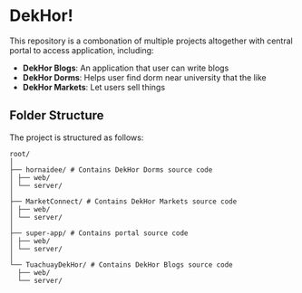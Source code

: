 # DekHor!
This repository is a combonation of multiple projects altogether with central portal to access application, including:
- **DekHor Blogs**: An application that user can write blogs
- **DekHor Dorms**: Helps user find dorm near university that the like
- **DekHor Markets**: Let users sell things

## Folder Structure
The project is structured as follows:
```
root/
│
├── hornaidee/ # Contains DekHor Dorms source code
│ ├── web/
│ └── server/
│
├── MarketConnect/ # Contains DekHor Markets source code
│ ├── web/
│ └── server/
│
├── super-app/ # Contains portal source code
│ ├── web/
│ └── server/
│
└── TuachuayDekHor/ # Contains DekHor Blogs source code
  ├── web/
  └── server/
```
